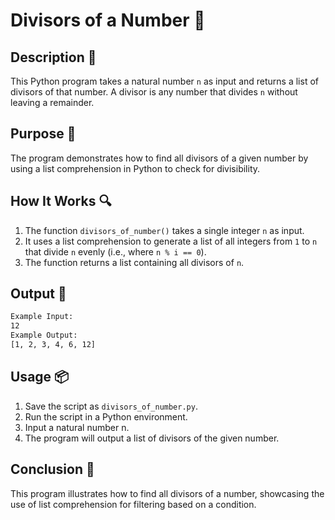 # Divisors of a Number 📝

## Description 📝

This Python program takes a natural number `n` as input and returns a list of divisors of that number. A divisor is any number that divides `n` without leaving a remainder.

## Purpose 🎯

The program demonstrates how to find all divisors of a given number by using a list comprehension in Python to check for divisibility.

## How It Works 🔍

1. The function `divisors_of_number()` takes a single integer `n` as input.
2. It uses a list comprehension to generate a list of all integers from `1` to `n` that divide `n` evenly (i.e., where `n % i == 0`).
3. The function returns a list containing all divisors of `n`.

## Output 📜

```bash
Example Input:
12
Example Output:
[1, 2, 3, 4, 6, 12]
```

## Usage 📦

1. Save the script as `divisors_of_number.py`.
2. Run the script in a Python environment.
3. Input a natural number n.
4. The program will output a list of divisors of the given number.

## Conclusion 🚀

This program illustrates how to find all divisors of a number, showcasing the use of list comprehension for filtering based on a condition.
